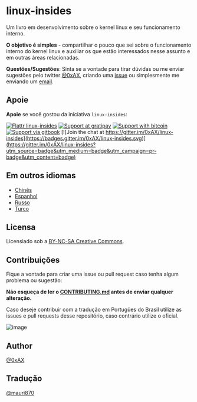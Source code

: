 linux-insides
===============

Um livro em desenvolvimento sobre o kernel linux e seu funcionamento interno.

**O objetivo é simples** - compartilhar o pouco que sei sobre o funcionamento interno do kernel linux e auxiliar os que estão interessados nesse assunto e em outras áreas relacionadas.

**Questões/Sugestões**: Sinta se a vontade para tirar dúvidas ou me enviar sugestões pelo twitter [@0xAX](https://twitter.com/0xAX), criando uma [issue](https://github.com/0xAX/linux-insides/issues/new) ou simplesmente me enviando um [email](mailto:anotherworldofworld@gmail.com).

Apoie
-------

**Apoie** se você gostou da iniciativa `linux-insides`:

[![Flattr linux-insides](https://img.shields.io/badge/donate-flattr-green.svg)](https://flattr.com/submit/auto?user_id=0xAX&url=https://github.com/0xAX/linux-insides/&title=linux-insed) [![Support at gratipay](https://img.shields.io/gratipay/0xAX.svg)](https://gratipay.com/~0xAX/) [![Support with bitcoin](https://img.shields.io/badge/donate-bitcoin-green.svg)](https://www.coinbase.com/checkouts/0bfa452a41cf52c0b3f99500b4f31685) [![Support via gitbook](https://img.shields.io/badge/donate-gitbook-green.svg)](https://gumroad.com/l/gitbook_54c9232c1db1670300055523?wanted=true) [![Join the chat at https://gitter.im/0xAX/linux-insides](https://badges.gitter.im/0xAX/linux-insides.svg)](https://gitter.im/0xAX/linux-insides?utm_source=badge&utm_medium=badge&utm_campaign=pr-badge&utm_content=badge)

Em outros idiomas
-------------------

  * [Chinês](https://github.com/MintCN/linux-insides-zh)
  * [Espanhol](https://github.com/leolas95/linux-insides)
  * [Russo](https://github.com/proninyaroslav/linux-insides-ru)
  * [Turco](https://github.com/ayyucedemirbas/linux-insides_Turkish)
  
Licensa
-------------

Licensiado sob a [BY-NC-SA Creative Commons](http://creativecommons.org/licenses/by-nc-sa/4.0/).

Contribuições 
--------------

Fique a vontade para criar uma issue ou pull request caso tenha algum problema ou sugestão:

**Não esqueça de ler o [CONTRIBUTING.md](https://github.com/0xAX/linux-insides/blob/master/CONTRIBUTING.md) antes de enviar qualquer alteração.**

Caso deseje contribuir com a tradução em Portugûes do Brasil utilize as issues e pull requests desse repositório, caso contrário utilize o oficial.

![image](http://oi58.tinypic.com/23upobq.jpg)

Author
---------------

[@0xAX](https://twitter.com/0xAX)

Tradução
---------------

[@mauri870](https://mauri870.github.io)
